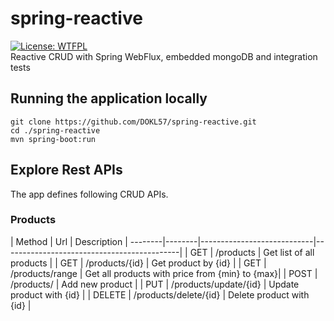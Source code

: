 # spring-reactive

[![License: WTFPL](https://img.shields.io/badge/License-WTFPL-brightgreen.svg)](http://www.wtfpl.net/about/)  
Reactive CRUD with Spring WebFlux, embedded mongoDB and integration tests

## Running the application locally

  ```shell
  git clone https://github.com/DOKL57/spring-reactive.git
  cd ./spring-reactive
  mvn spring-boot:run
  ```



## Explore Rest APIs

The app defines following CRUD APIs.

### Products

| Method | Url                        | Description                                        | 
--------|--------|----------------------------|--------------------------------------------|
| GET     | /products                     | Get list of all products                       |
| GET     | /products/{id}                | Get product by {id}                            |
| GET     | /products/range               | Get all products with price from {min} to {max}|
| POST    | /products/                    | Add new product                                |
| PUT     | /products/update/{id}         | Update product with {id}                       |
| DELETE  | /products/delete/{id}         | Delete product with {id}                       |



